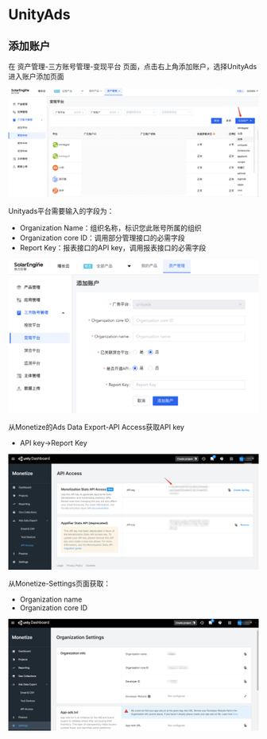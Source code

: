 # UnityAds

## 添加账户

在 资产管理-三方账号管理-变现平台 页面，点击右上角添加账户，选择UnityAds进入账户添加页面

![](<../../../.gitbook/assets/image (106).png>)

Unityads平台需要输入的字段为：

* Organization Name：组织名称，标识您此账号所属的组织
* Organization core ID：调用部分管理接口的必需字段
* Report Key：报表接口的API key，调用报表接口的必需字段

![](<../../../.gitbook/assets/image (143).png>)

从Monetize的Ads Data Export-API Access获取API key

* API key->Report Key

![](<../../../.gitbook/assets/image (33).png>)

从Monetize-Settings页面获取：

* Organization name
* Organization core ID

![](<../../../.gitbook/assets/image (34).png>)

